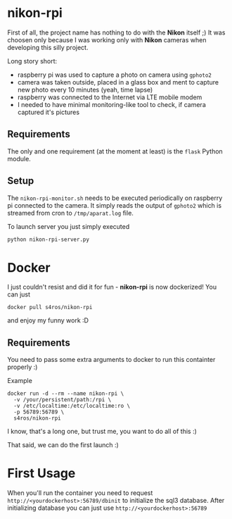 # nikon-rpi
First of all, the project name has nothing to do with the **Nikon** itself ;) It was choosen only because I was working only with **Nikon** cameras when developing this silly project.

Long story short:
- raspberry pi was used to capture a photo on camera using `gphoto2`
- camera was taken outside, placed in a glass box and ment to capture new photo every 10 minutes (yeah, time lapse)
- raspberry was connected to the Internet via LTE mobile modem
- I needed to have minimal monitoring-like tool to check, if camera captured it's pictures

## Requirements
The only and one requirement (at the moment at least) is the `flask` Python module.

## Setup
The `nikon-rpi-monitor.sh` needs to be executed periodically on raspberry pi connected to the camera. It simply reads the output of `gphoto2` which is streamed from cron to `/tmp/aparat.log` file.

To launch server you just simply executed
```sh
python nikon-rpi-server.py
```

# Docker
I just couldn't resist and did it for fun - **nikon-rpi** is now dockerized! You can just
```
docker pull s4ros/nikon-rpi
```
and enjoy my funny work :D

## Requirements

You need to pass some extra arguments to docker to run this containter properly :)

Example
```
docker run -d --rm --name nikon-rpi \
  -v /your/persistent/path:/rpi \
  -v /etc/localtime:/etc/localtime:ro \
  -p 56789:56789 \
  s4ros/nikon-rpi
```
I know, that's a long one, but trust me, you want to do all of this :)

That said, we can do the first launch :)

# First Usage
When you'll run the container you need to request `http://<yourdockerhost>:56789/dbinit` to initialize the sql3 database. After initializing database you can just use `http://<yourdockerhost>:56789`
